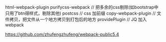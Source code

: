 html-webpack-plugin
purifycss-webpack   // 把多余的css剔除(如bootstrap中只用了btn得样式，剔除其他)
postcss // css 加前缀
copy-webpack-plugin // 文件拷贝，把文件从一个地方拷贝到打包后的地方
providePlugin // JQ 加入 webpack

https://github.com/zhufengzhufeng/webpack-public5.4

